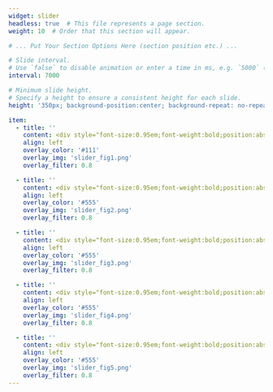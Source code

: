 ```yaml
---
widget: slider
headless: true  # This file represents a page section.
weight: 10  # Order that this section will appear.

# ... Put Your Section Options Here (section position etc.) ...

# Slide interval.
# Use `false` to disable animation or enter a time in ms, e.g. `5000` (5s).
interval: 7000

# Minimum slide height.
# Specify a height to ensure a consistent height for each slide.
height: '350px; background-position:center; background-repeat: no-repeat; background-size: cover'

item:
  - title: ''
    content: <div style="font-size:0.95em;font-weight:bold;position:absolute;bottom:0">Lab picture!</div>
    align: left
    overlay_color: '#111'
    overlay_img: 'slider_fig1.png'
    overlay_filter: 0.8

  - title: ''
    content: <div style="font-size:0.95em;font-weight:bold;position:absolute;bottom:0">Nick giving his (1st place!) 3-Minute Thesis talk</div>
    align: left
    overlay_color: '#555'
    overlay_img: 'slider_fig2.png'
    overlay_filter: 0.8

  - title: ''
    content: <div style="font-size:0.95em;font-weight:bold;position:absolute;bottom:0">Surface water networks</div>
    align: left
    overlay_color: '#555'
    overlay_img: 'slider_fig3.png'
    overlay_filter: 0.8

  - title: ''
    content: <div style="font-size:0.95em;font-weight:bold;position:absolute;bottom:0">This can be J's image!</div>
    align: left
    overlay_color: '#555'
    overlay_img: 'slider_fig4.png'
    overlay_filter: 0.8

  - title: ''
    content: <div style="font-size:0.95em;font-weight:bold;position:absolute;bottom:0">Josh giving a talk in NCSU's Visualization Lab</div>
    align: left
    overlay_color: '#555'
    overlay_img: 'slider_fig5.png'
    overlay_filter: 0.8
---
```

